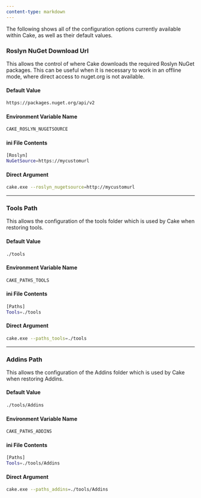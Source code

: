 ```yaml
---
content-type: markdown
---
```


The following shows all of the configuration options currently available within Cake, as well as their default values.

### Roslyn NuGet Download Url

This allows the control of where Cake downloads the required Roslyn NuGet packages.  This can be useful when it is necessary to work in an offline mode, where direct access to nuget.org is not available.

#### Default Value

```sh
https://packages.nuget.org/api/v2
```

#### Environment Variable Name

```sh
CAKE_ROSLYN_NUGETSOURCE
```

#### ini File Contents

```sh
[Roslyn]
NuGetSource=https://mycustomurl
```

#### Direct Argument

```sh
cake.exe --roslyn_nugetsource=http://mycustomurl
```

<hr/>

### Tools Path

This allows the configuration of the tools folder which is used by Cake when restoring tools.

#### Default Value

```sh
./tools
```

#### Environment Variable Name

```sh
CAKE_PATHS_TOOLS
```

#### ini File Contents

```sh
[Paths]
Tools=./tools
```

#### Direct Argument

```sh
cake.exe --paths_tools=./tools
```

<hr/>

### Addins Path

This allows the configuration of the Addins folder which is used by Cake when restoring Addins.

#### Default Value

```sh
./tools/Addins
```

#### Environment Variable Name

```sh
CAKE_PATHS_ADDINS
```

#### ini File Contents

```sh
[Paths]
Tools=./tools/Addins
```

#### Direct Argument

```sh
cake.exe --paths_addins=./tools/Addins
```